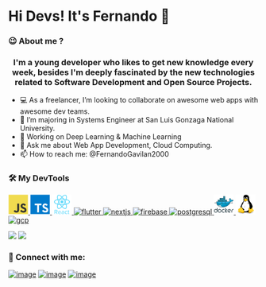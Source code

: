 # Hi Devs! It's Fernando 👋 #

### 😉 About me ?

<h3 align="center">I'm a young developer who likes to get new knowledge every week, besides I'm deeply fascinated by the new technologies related to Software Development and Open Source Projects.</h3>

- 💻 As a freelancer, I’m looking to collaborate on awesome web apps with awesome dev teams.
- 🌱 I’m majoring in Systems Engineer at San Luis Gonzaga National University.
- 🔭 Working on Deep Learning & Machine Learning
- 💬 Ask me about Web App Development, Cloud Computing.
- 📫 How to reach me: @FernandoGavilan2000
### 🛠️ My DevTools
<p align="left"> 
  <a href="https://developer.mozilla.org/en-US/docs/Web/JavaScript" target="_blank" rel="noreferrer"> <img src="https://raw.githubusercontent.com/devicons/devicon/master/icons/javascript/javascript-original.svg" alt="javascript" width="40" height="40"/> </a>
  <a href="https://www.typescriptlang.org/" target="_blank" rel="noreferrer"> <img src="https://raw.githubusercontent.com/devicons/devicon/master/icons/typescript/typescript-original.svg" alt="typescript" width="40" height="40"/> </a>
 <a href="https://reactjs.org/" target="_blank" rel="noreferrer"> <img src="https://raw.githubusercontent.com/devicons/devicon/master/icons/react/react-original-wordmark.svg" alt="react" width="40" height="40"/> </a> 
  <a href="https://flutter.dev" target="_blank" rel="noreferrer"> <img src="https://www.vectorlogo.zone/logos/flutterio/flutterio-icon.svg" alt="flutter" width="40" height="40"/> </a>
  <a href="https://nextjs.org/" target="_blank" rel="noreferrer"> <img src="https://firebasestorage.googleapis.com/v0/b/api-hackunica.appspot.com/o/assets%2Ficons%2Fnode-js-icon-29.jpg?alt=media&token=ce35ec9d-00fd-42d8-b869-f403d63794d1" alt="nextjs" width="38" height="40"/> </a>
  <a href="https://firebase.google.com/" target="_blank" rel="noreferrer"> <img src="https://www.vectorlogo.zone/logos/firebase/firebase-icon.svg" alt="firebase" width="40" height="40"/> </a> 
 <a href="https://www.postgresql.org" target="_blank" rel="noreferrer"> <img src="https://firebasestorage.googleapis.com/v0/b/api-hackunica.appspot.com/o/assets%2Ficons%2FPostgresql_elephant.svg.png?alt=media&token=1ad7c7c6-a20d-4aca-a334-761b2d150976" alt="postgresql" width="38" height="38"/> </a> 
<a href="https://www.docker.com/" target="_blank" rel="noreferrer"> <img src="https://raw.githubusercontent.com/devicons/devicon/master/icons/docker/docker-original-wordmark.svg" alt="docker" width="40" height="40"/> </a> 
<a href="https://www.linux.org/" target="_blank" rel="noreferrer"> <img src="https://raw.githubusercontent.com/devicons/devicon/master/icons/linux/linux-original.svg" alt="linux" width="40" height="40"/> </a> 
<a href="https://cloud.google.com" target="_blank" rel="noreferrer"> <img src="https://www.vectorlogo.zone/logos/google_cloud/google_cloud-icon.svg" alt="gcp" width="40" height="40"/> </a>
 </p>
 
![](https://github-readme-stats.vercel.app/api?username=FernandoGavilan2000&theme=react&hide_border=false&include_all_commits=true&count_private=true)
![](https://github-readme-streak-stats.herokuapp.com/?user=FernandoGavilan2000&theme=react&hide_border=false)

 <h3 align="left">📧 Connect with me:</h3>

[![image](https://img.shields.io/badge/LinkedIn-0077B5?style=for-the-badge&logo=linkedin&logoColor=white)](www.linkedin.com/in/fernandogavilan2000/)
[![image](https://img.shields.io/badge/Twitter-1DA1F2?style=for-the-badge&logo=twitter&logoColor=white)](https://twitter.com/)
[![image](https://img.shields.io/badge/Gmail-D14836?style=for-the-badge&logo=gmail&logoColor=white)](mailto:20171720gavilan@gmail.com)
  

